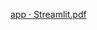 [app · Streamlit.pdf](https://github.com/vikash-64/Restaurant-Name-Generator-/files/15141002/app.Streamlit.pdf)
